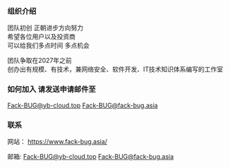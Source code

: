 ### 组织介绍
团队初创 正朝进步方向努力<br/>希望各位用户以及投资商<br/>可以给我们多点时间 多点机会

团队争取在2027年之前<br/>创办出有规模、有技术，兼网络安全、软件开发、IT技术知识体系编写的工作室

### 如何加入 请发送申请邮件至
Fack-BUG@yb-cloud.top
Fack-BUG@fack-bug.asia

### 联系
网站：
https://www.fack-bug.asia/

邮箱:
Fack-BUG@yb-cloud.top
Fack-BUG@fack-bug.asia
